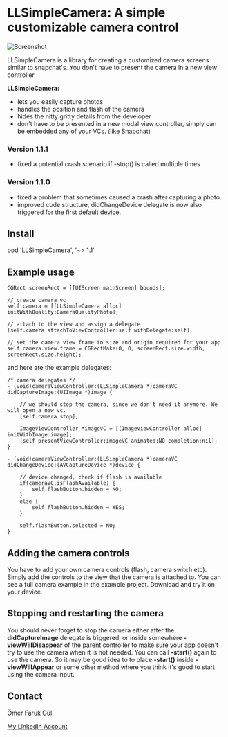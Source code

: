 # LLSimpleCamera: A simple customizable camera control

![Screenshot](https://raw.githubusercontent.com/omergul123/LLSimpleCamera/master/screenshot.png)

LLSimpleCamera is a library for creating a customized camera screens similar to snapchat's. You don't have to present the camera in a new view controller.

**LLSimpleCamera:**
* lets you easily capture photos
* handles the position and flash of the camera
* hides the nitty gritty details from the developer
* don't have to be presented in a new modal view controller, simply can be embedded any of your VCs. (like Snapchat)

### Version 1.1.1
- fixed a potential crash scenario if -stop() is called multiple times

### Version 1.1.0
- fixed a problem that sometimes caused a crash after capturing a photo.
- improved code structure, didChangeDevice delegate is now also triggered for the first default device.

## Install

pod 'LLSimpleCamera', '~> 1.1'

## Example usage

````
CGRect screenRect = [[UIScreen mainScreen] bounds];

// create camera vc
self.camera = [[LLSimpleCamera alloc] initWithQuality:CameraQualityPhoto];

// attach to the view and assign a delegate
[self.camera attachToViewController:self withDelegate:self];

// set the camera view frame to size and origin required for your app
self.camera.view.frame = CGRectMake(0, 0, screenRect.size.width, screenRect.size.height);
````

and here are the example delegates:

````
/* camera delegates */
- (void)cameraViewController:(LLSimpleCamera *)cameraVC didCaptureImage:(UIImage *)image {
    
    // we should stop the camera, since we don't need it anymore. We will open a new vc.
    [self.camera stop];
    
    ImageViewController *imageVC = [[ImageViewController alloc] initWithImage:image];
    [self presentViewController:imageVC animated:NO completion:nil];
}

- (void)cameraViewController:(LLSimpleCamera *)cameraVC didChangeDevice:(AVCaptureDevice *)device {
    
    // device changed, check if flash is available
    if(cameraVC.isFlashAvailable) {
        self.flashButton.hidden = NO;
    }
    else {
        self.flashButton.hidden = YES;
    }
    
    self.flashButton.selected = NO;
}
````

## Adding the camera controls

You have to add your own camera controls (flash, camera switch etc). Simply add the controls to the view that the camera is attached to. You can see a full camera example in the example project. Download and try it on your device.

## Stopping and restarting the camera

You should never forget to stop the camera either after the **didCaptureImage** delegate is triggered, or inside somewhere **-viewWillDisappear** of the parent controller to make sure your app doesn't try to use the camera when it is not needed. You can call **-start()** again to use the camera. So it may be good idea to to place **-start()** inside **-viewWillAppear** or some other method where you think it's good to start using the camera input.

## Contact

Ömer Faruk Gül

[My LinkedIn Account][2]

 [2]: http://www.linkedin.com/profile/view?id=44437676


